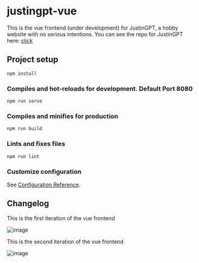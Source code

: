 # justingpt-vue

This is the vue frontend (under development) for JustinGPT, a hobby website with no serious intentions.  You can see the repo for JustinGPT here: <a target="_blank" href="https://github.com/JustinLawrenceMS/justingpt">click</a>

## Project setup
```
npm install
```

### Compiles and hot-reloads for development.  Default Port 8080
```
npm run serve
```

### Compiles and minifies for production
```
npm run build
```

### Lints and fixes files
```
npm run lint
```

### Customize configuration
See [Configuration Reference](https://cli.vuejs.org/config/).

## Changelog

This is the first iteration of the vue frontend

![image](https://github.com/JustinLawrenceMS/justingpt-vue/assets/43936909/b9164250-c1b1-4445-bbfd-7fffc77e441f)

This is the second iteration of the vue frontend

![image](https://github.com/JustinLawrenceMS/justingpt-vue/assets/43936909/5af395fe-15ae-43fa-8e00-1d7945222566)

